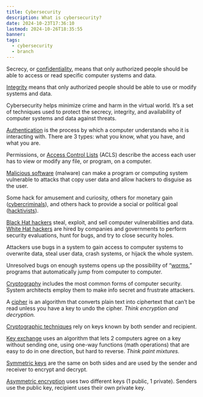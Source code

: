 ```yaml
---
title: Cybersecurity
description: What is cybersecurity?
date: 2024-10-23T17:36:10
lastmod: 2024-10-26T18:35:55
banner: 
tags:
  - cybersecurity
  - branch
---
```

Secrecy, or [confidentiality](confidentiality.md), means that only authorized people should be able to access or read specific computer systems and data.  
  
[Integrity](Integrity.md) means that only authorized people should be able to use or modify systems and data.  
  
Cybersecurity helps minimize crime and harm in the virtual world. It’s a set of techniques used to protect the secrecy, integrity, and availability of computer systems and data against threats.  
  
[Authentication](Authentication.md) is the process by which a computer understands who it is interacting with. There are 3 types: what you know, what you have, and what you are.  
  
Permissions, or [Access Control Lists](Access%20Control%20Lists.md) (ACLS) describe the access each user has to view or modify any file, or program, on a computer.  
  
[Malicious software](Malicious%20software.md) (malware) can make a program or computing system vulnerable to attacks that copy user data and allow hackers to disguise as the user.  
  
Some hack for amusement and curiosity, others for monetary gain ([cybercriminals](cybercriminals.md)), and others hack to provide a social or political goal ([hacktivists](hacktivists.md)).  
  
[Black Hat hackers](Black%20Hat%20hackers.md) steal, exploit, and sell computer vulnerabilities and data. [White Hat hackers](White%20Hat%20hackers.md) are hired by companies and governments to perform security evaluations, hunt for bugs, and try to close security holes.  
  
Attackers use bugs in a system to gain access to computer systems to overwrite data, steal user data, crash systems, or hijack the whole system.  
  
Unresolved bugs on enough systems opens up the possibility of “[worms](worms.md),” programs that automatically jump from computer to computer.  
  
[Cryptography](Cryptography.md) includes the most common forms of computer security. System architects employ them to make info secret and frustrate attackers.  
  
A [cipher](cipher.md) is an algorithm that converts plain text into ciphertext that can’t be read unless you have a key to undo the cipher. *Think encryption and decryption.*  
  
[Cryptographic techniques](Cryptographic%20techniques.md) rely on keys known by both sender and recipient.  
  
[Key exchange](Key%20exchange.md) uses an algorithm that lets 2 computers agree on a key without sending one, using one-way functions (math operations) that are easy to do in one direction, but hard to reverse. *Think paint mixtures.*  
  
[Symmetric keys](Symmetric%20keys.md) are the same on both sides and are used by the sender and receiver to encrypt and decrypt.  
  
[Asymmetric encryption](Asymmetric%20encryption.md) uses two different keys (1 public, 1 private). Senders use the public key, recipient uses their own private key.